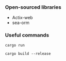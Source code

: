 ### Open-sourced libraries

- Actix-web
- sea-orm

### Useful commands

```
cargo run
```

```
cargo build --release
```
